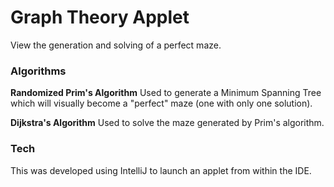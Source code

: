 # Graph Theory Applet
View the generation and solving of a perfect maze.

### Algorithms
__Randomized Prim's Algorithm__ Used to generate a Minimum Spanning Tree which will visually become a "perfect" maze (one with only one solution).

__Dijkstra's Algorithm__ Used to solve the maze generated by Prim's algorithm.

### Tech
This was developed using IntelliJ to launch an applet from within the IDE.
